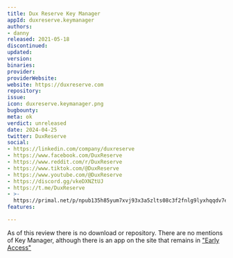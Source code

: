 ```yaml
---
title: Dux Reserve Key Manager
appId: duxreserve.keymanager
authors:
- danny
released: 2021-05-18
discontinued: 
updated: 
version: 
binaries: 
provider: 
providerWebsite: 
website: https://duxreserve.com
repository: 
issue: 
icon: duxreserve.keymanager.png
bugbounty: 
meta: ok
verdict: unreleased
date: 2024-04-25
twitter: DuxReserve
social:
- https://linkedin.com/company/duxreserve
- https://www.facebook.com/DuxReserve
- https://www.reddit.com/r/DuxReserve
- https://www.tiktok.com/@DuxReserve
- https://www.youtube.com/@DuxReserve
- https://discord.gg/vkeDXNZtUJ
- https://t.me/DuxReserve
- >-
  https://primal.net/p/npub135h85yum7xvj93x3a5zlts08c3f2fnlg9lyxhqqdv7e9nhg5mtkskndm5d
features: 

---
```


As of this review there is no download or repository. There are no mentions of Key Manager, although there is an app on the site that remains in ["Early Access"](https://duxreserve.com/en/early-access)
